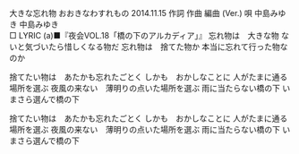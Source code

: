 大きな忘れ物
おおきなわすれもの
2014.11.15
作詞  作曲  編曲 (Ver.)   唄
中島みゆき   中島みゆき        
□ LYRIC (a)■『夜会VOL.18「橋の下のアルカディア」』
忘れ物は　大きな物
ないと気づいたら惜しくなる物だ
忘れ物は　捨てた物か
本当に忘れて行った物なのか

捨てたい物は　あたかも忘れたごとく
しかも　おかしなことに
人がたまに通る場所を選ぶ
夜風の来ない　薄明りの点いた場所を選ぶ
雨に当たらない橋の下
いまさら選んで橋の下

捨てたい物は　あたかも忘れたごとく
しかも　おかしなことに
人がたまに通る場所を選ぶ
夜風の来ない　薄明りの点いた場所を選ぶ
雨に当たらない橋の下
いまさら選んで橋の下